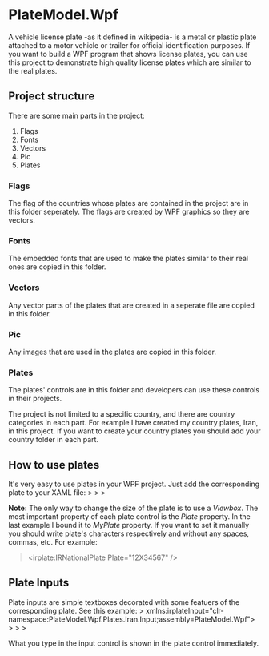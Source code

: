 PlateModel.Wpf
==============

A vehicle license plate -as it defined in wikipedia- is a metal or plastic plate attached to a motor vehicle or trailer for official identification purposes.
If you want to build a WPF program that shows license plates, you can use this project to demonstrate high quality license plates which are similar to the real plates.

<h2>Project structure</h1>
There are some main parts in the project:
<ol>
  <li>Flags</li>
  <li>Fonts</li>
  <li>Vectors</li>
  <li>Pic</li>
  <li>Plates</li>
</ol>

<h3>Flags</h3>
The flag of the countries whose plates are contained in the project are in this folder seperately. The flags are created by WPF graphics so they are vectors.

<h3>Fonts</h3>
The embedded fonts that are used to make the plates similar to their real ones are copied in this folder.

<h3>Vectors</h3>
Any vector parts of the plates that are created in a seperate file are copied in this folder.

<h3>Pic</h3>
Any images that are used in the plates are copied in this folder.

<h3>Plates</h3>
The plates' controls are in this folder and developers can use these controls in their projects.

The project is not limited to a specific country, and there are country categories in each part. For example I have created my country plates, Iran, in this project. If you want to create your country plates you should add your country folder in each part.

<h2>How to use plates</h2>
It's very easy to use plates in your WPF project. Just add the corresponding plate to your XAML file:
><Viewbox Width="240" xmlns:irplate="clr-namespace:PlateModel.Wpf.Plates.Iran;assembly=PlateModel.Wpf">
>   <irplate:IRNationalPlate Plate="{Binding MyPlate, Mode=OneWay}" />
></Viewbox>

<b>Note:</b> The only way to change the size of the plate is to use a _Viewbox_.
The most important property of each plate control is the _Plate_ property. In the last example I bound it to _MyPlate_ property.
If you want to set it manually you should write plate's characters respectively and without any spaces, commas, etc.
For example:
><irplate:IRNationalPlate Plate="12X34567" />

<h2>Plate Inputs</h2>
Plate inputs are simple textboxes decorated with some featuers of the corresponding plate. See this example:
><StackPanel xmlns:irplate="clr-namespace:PlateModel.Wpf.Plates.Iran;assembly=PlateModel.Wpf"
>            xmlns:irplateInput="clr-namespace:PlateModel.Wpf.Plates.Iran.Input;assembly=PlateModel.Wpf">
>   <irplate:IRNationalPlate Plate="{Binding Plate, ElementName=myPlateInput, Mode=OneWay}" />
>   <irplateInput:IRNationalPlateInput x:Name="myPlateInput" />
></StackPanel>

What you type in the input control is shown in the plate control immediately.

